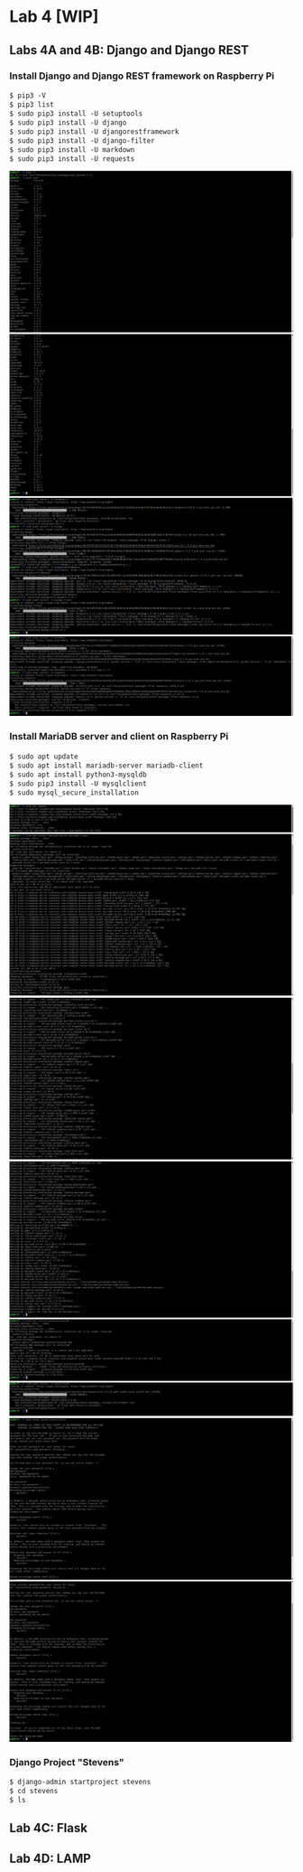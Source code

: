 # Lab 4 [WIP]
## Labs 4A and 4B: Django and Django REST

### Install Django and Django REST framework on Raspberry Pi
```ssh
$ pip3 -V
$ pip3 list
$ sudo pip3 install -U setuptools
$ sudo pip3 install -U django
$ sudo pip3 install -U djangorestframework
$ sudo pip3 install -U django-filter
$ sudo pip3 install -U markdown
$ sudo pip3 install -U requests
```
![This is an image](https://github.com/Arif12467/Design-6-AIA/blob/651ee6043b2a7871bf19cec2da4a24fef0f8ce3d/Lab%204/Photos/pip3_-V-list.png)
![This is an image](https://github.com/Arif12467/Design-6-AIA/blob/651ee6043b2a7871bf19cec2da4a24fef0f8ce3d/Lab%204/Photos/pip3_-V-list_continued.png)
![This is an image](https://github.com/Arif12467/Design-6-AIA/blob/651ee6043b2a7871bf19cec2da4a24fef0f8ce3d/Lab%204/Photos/sudo_pip3_-U_setuptools-django-filter.png)
![This is an image](https://github.com/Arif12467/Design-6-AIA/blob/47ae546ceabbf7e9b8fda34f5d4026d87dab7f46/Lab%204/Photos/sudo_pip3_install_-U_markdown-requests.png)

### Install MariaDB server and client on Raspberry Pi
```ssh
$ sudo apt update
$ sudo apt install mariadb-server mariadb-client
$ sudo apt install python3-mysqldb
$ sudo pip3 install -U mysqlclient
$ sudo mysql_secure_installation
```
![This is an image](https://github.com/Arif12467/Design-6-AIA/blob/d842a7165293857541e7c7fb859840987d431f01/Lab%204/Photos/sudo_apt_update.png)
![This is an image](https://github.com/Arif12467/Design-6-AIA/blob/cb1d7a86950e0f5a27f128888d5405a0a1e9af08/Lab%204/Photos/sudo_apt_install_mariadb-server_mariadb-client.png)
![This is an image](https://github.com/Arif12467/Design-6-AIA/blob/cb1d7a86950e0f5a27f128888d5405a0a1e9af08/Lab%204/Photos/sudo_apt_install_mariadb-server_mariadb-client-1.png)
![This is an image](https://github.com/Arif12467/Design-6-AIA/blob/cb1d7a86950e0f5a27f128888d5405a0a1e9af08/Lab%204/Photos/sudo_apt_install_mariadb-server_mariadb-client-2.png)
![This is an image](https://github.com/Arif12467/Design-6-AIA/blob/b5a66b2989805dad38a2f8f24e49f358d0f9c814/Lab%204/Photos/sudo_apt_install_python3-mysqldb.png)
![This is an image](https://github.com/Arif12467/Design-6-AIA/blob/82ccccf333503f61607f45b93d344554ce15e27d/Lab%204/Photos/sudo_pip3_install_-U_mysqlclient.png)
![This is an image](https://github.com/Arif12467/Design-6-AIA/blob/82ccccf333503f61607f45b93d344554ce15e27d/Lab%204/Photos/sudo_mysql_secure_installation.png)
![This is an image](https://github.com/Arif12467/Design-6-AIA/blob/82ccccf333503f61607f45b93d344554ce15e27d/Lab%204/Photos/sudo_mysql_secure_installation-2.png)

### Django Project "Stevens"
```ssh
$ django-admin startproject stevens
$ cd stevens
$ ls
```



## Lab 4C: Flask

## Lab 4D: LAMP
